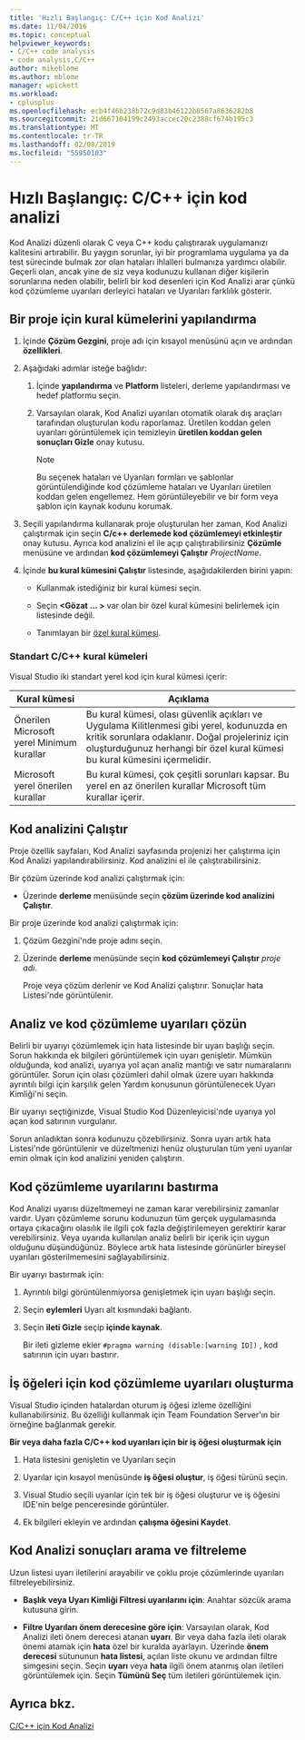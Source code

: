 ```yaml
---
title: 'Hızlı Başlangıç: C/C++ için Kod Analizi'
ms.date: 11/04/2016
ms.topic: conceptual
helpviewer_keywords:
- C/C++ code analysis
- code analysis,C/C++
author: mikeblome
ms.author: mblome
manager: wpickett
ms.workload:
- cplusplus
ms.openlocfilehash: ecb4f46b238b72c9d83b46122b8567a8636282b8
ms.sourcegitcommit: 21d667104199c2493accec20c2388cf674b195c3
ms.translationtype: MT
ms.contentlocale: tr-TR
ms.lasthandoff: 02/08/2019
ms.locfileid: "55950103"
---
```

# <a name="quickstart-code-analysis-for-cc"></a>Hızlı Başlangıç: C/C++ için kod analizi

Kod Analizi düzenli olarak C veya C++ kodu çalıştırarak uygulamanızı kalitesini artırabilir. Bu yaygın sorunlar, iyi bir programlama uygulama ya da test sürecinde bulmak zor olan hataları ihlalleri bulmanıza yardımcı olabilir. Geçerli olan, ancak yine de siz veya kodunuzu kullanan diğer kişilerin sorunlarına neden olabilir, belirli bir kod desenleri için Kod Analizi arar çünkü kod çözümleme uyarıları derleyici hataları ve Uyarıları farklılık gösterir.

## <a name="configure-rule-sets-for-a-project"></a>Bir proje için kural kümelerini yapılandırma

1. İçinde **Çözüm Gezgini**, proje adı için kısayol menüsünü açın ve ardından **özellikleri**.

2. Aşağıdaki adımlar isteğe bağlıdır:

    1. İçinde **yapılandırma** ve **Platform** listeleri, derleme yapılandırması ve hedef platformu seçin.

    2. Varsayılan olarak, Kod Analizi uyarıları otomatik olarak dış araçları tarafından oluşturulan kodu raporlamaz. Üretilen koddan gelen uyarıları görüntülemek için temizleyin **üretilen koddan gelen sonuçları Gizle** onay kutusu.

        > [!NOTE]
        > Bu seçenek hataları ve Uyarıları formları ve şablonlar görüntülendiğinde kod çözümleme hataları ve Uyarıları üretilen koddan gelen engellemez. Hem görüntüleyebilir ve bir form veya şablon için kaynak kodunu korumak.

3. Seçili yapılandırma kullanarak proje oluşturulan her zaman, Kod Analizi çalıştırmak için seçin **C/c++ derlemede kod çözümlemeyi etkinleştir** onay kutusu. Ayrıca kod analizini el ile açıp çalıştırabilirsiniz **Çözümle** menüsüne ve ardından **kod çözümlemeyi Çalıştır** *ProjectName*.

4. İçinde **bu kural kümesini Çalıştır** listesinde, aşağıdakilerden birini yapın:

    - Kullanmak istediğiniz bir kural kümesi seçin.

    - Seçin  **\<Gözat … >** var olan bir özel kural kümesini belirlemek için listesinde değil.

    - Tanımlayan bir [özel kural kümesi](../code-quality/how-to-create-a-custom-rule-set.md).

### <a name="standard-cc-rule-sets"></a>Standart C/C++ kural kümeleri

Visual Studio iki standart yerel kod için kural kümesi içerir:

|Kural kümesi|Açıklama|
|--------------|-----------------|
|Önerilen Microsoft yerel Minimum kurallar|Bu kural kümesi, olası güvenlik açıkları ve Uygulama Kilitlenmesi gibi yerel, kodunuzda en kritik sorunlara odaklanır. Doğal projeleriniz için oluşturduğunuz herhangi bir özel kural kümesi bu kural kümesini içermelidir.|
|Microsoft yerel önerilen kurallar|Bu kural kümesi, çok çeşitli sorunları kapsar. Bu yerel en az önerilen kurallar Microsoft tüm kurallar içerir.|

## <a name="run-code-analysis"></a>Kod analizini Çalıştır

Proje özellik sayfaları, Kod Analizi sayfasında projenizi her çalıştırma için Kod Analizi yapılandırabilirsiniz. Kod analizini el ile çalıştırabilirsiniz.

Bir çözüm üzerinde kod analizi çalıştırmak için:

- Üzerinde **derleme** menüsünde seçin **çözüm üzerinde kod analizini Çalıştır**.

Bir proje üzerinde kod analizi çalıştırmak için:

1. Çözüm Gezgini'nde proje adını seçin.

2. Üzerinde **derleme** menüsünde seçin **kod çözümlemeyi Çalıştır** *proje adı*.

   Proje veya çözüm derlenir ve Kod Analizi çalıştırır. Sonuçlar hata Listesi'nde görüntülenir.

## <a name="analyze-and-resolve-code-analysis-warnings"></a>Analiz ve kod çözümleme uyarıları çözün

Belirli bir uyarıyı çözümlemek için hata listesinde bir uyarı başlığı seçin. Sorun hakkında ek bilgileri görüntülemek için uyarı genişletir. Mümkün olduğunda, kod analizi, uyarıya yol açan analiz mantığı ve satır numaralarını görüntüler. Sorun için olası çözümleri dahil olmak üzere uyarı hakkında ayrıntılı bilgi için karşılık gelen Yardım konusunun görüntülenecek Uyarı Kimliği'ni seçin.

Bir uyarıyı seçtiğinizde, Visual Studio Kod Düzenleyicisi'nde uyarıya yol açan kod satırının vurgulanır.

Sorun anladıktan sonra kodunuzu çözebilirsiniz. Sonra uyarı artık hata Listesi'nde görüntülenir ve düzeltmenizi henüz oluşturulan tüm yeni uyarılar emin olmak için kod analizini yeniden çalıştırın.

## <a name="suppress-code-analysis-warnings"></a>Kod çözümleme uyarılarını bastırma

Kod Analizi uyarısı düzeltmemeyi ne zaman karar verebilirsiniz zamanlar vardır. Uyarı çözümleme sorunu kodunuzun tüm gerçek uygulamasında ortaya çıkacağını olasılık ile ilgili çok fazla değiştirilemeyen gerektirir karar verebilirsiniz. Veya uyarıda kullanılan analiz belirli bir içerik için uygun olduğunu düşündüğünüz. Böylece artık hata listesinde görünürler bireysel uyarıları gösterilmemesini sağlayabilirsiniz.

Bir uyarıyı bastırmak için:

1. Ayrıntılı bilgi görüntülenmiyorsa genişletmek için uyarı başlığı seçin.

2. Seçin **eylemleri** Uyarı alt kısmındaki bağlantı.

3. Seçin **ileti Gizle** seçip **içinde kaynak**.

   Bir ileti gizleme ekler `#pragma warning (disable:[warning ID])` , kod satırının için uyarı bastırır.

## <a name="create-work-items-for-code-analysis-warnings"></a>İş öğeleri için kod çözümleme uyarıları oluşturma

Visual Studio içinden hatalardan oturum iş öğesi izleme özelliğini kullanabilirsiniz. Bu özelliği kullanmak için Team Foundation Server'ın bir örneğine bağlanmak gerekir.

**Bir veya daha fazla C/C++ kod uyarıları için bir iş öğesi oluşturmak için**

1. Hata listesini genişletin ve Uyarıları seçin

2. Uyarılar için kısayol menüsünde **iş öğesi oluştur**, iş öğesi türünü seçin.

3. Visual Studio seçili uyarılar için tek bir iş öğesi oluşturur ve iş öğesini IDE'nin belge penceresinde görüntüler.

4. Ek bilgileri ekleyin ve ardından **çalışma öğesini Kaydet**.

## <a name="search-and-filter-code-analysis-results"></a>Kod Analizi sonuçları arama ve filtreleme

Uzun listesi uyarı iletilerini arayabilir ve çoklu proje çözümlerinde uyarıları filtreleyebilirsiniz.

- **Başlık veya Uyarı Kimliği Filtresi uyarılarını için**: Anahtar sözcük arama kutusuna girin.

- **Filtre Uyarıları önem derecesine göre için**: Varsayılan olarak, Kod Analizi ileti önem derecesi atanan **uyarı**. Bir veya daha fazla ileti olarak önemi atamak için **hata** özel bir kuralda ayarlayın. Üzerinde **önem derecesi** sütununun **hata listesi**, açılan liste okunu ve ardından filtre simgesini seçin. Seçin **uyarı** veya **hata** ilgili önem atanmış olan iletileri görüntülemek için. Seçin **Tümünü Seç** tüm iletileri görüntülemek için.

## <a name="see-also"></a>Ayrıca bkz.

[C/C++ için Kod Analizi](../code-quality/code-analysis-for-c-cpp-overview.md)
